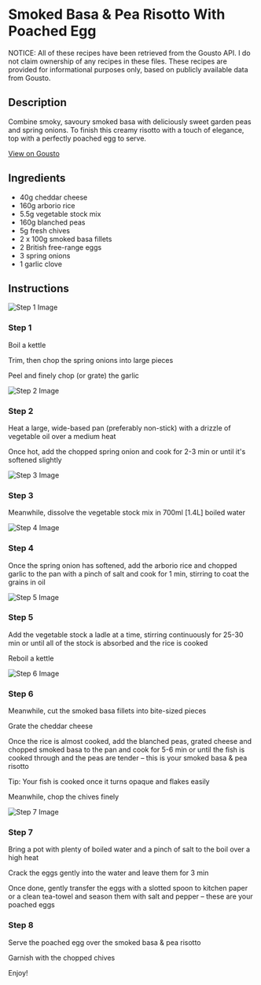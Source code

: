 # Smoked Basa & Pea Risotto With Poached Egg

NOTICE: All of these recipes have been retrieved from the Gousto API. I do not claim ownership of any recipes in these files. These recipes are provided for informational purposes only, based on publicly available data from Gousto.

## Description

Combine smoky, savoury smoked basa with deliciously sweet garden peas and spring onions. To finish this creamy risotto with a touch of elegance, top with a perfectly poached egg to serve. 

[View on Gousto](https://www.gousto.co.uk/recipes/cookbook/smoked-fish-pea-risotto-poached-egg)

## Ingredients

- 40g cheddar cheese
- 160g arborio rice
- 5.5g vegetable stock mix
- 160g blanched peas
- 5g fresh chives
- 2 x 100g smoked basa fillets
- 2 British free-range eggs
- 3 spring onions
- 1 garlic clove

## Instructions

![Step 1 Image](https://production-media.gousto.co.uk/cms/recipe-step-image/1117.-step-1-x200.jpg)

### Step 1

Boil a kettle

Trim, then chop the spring onions into large pieces

Peel and finely chop (or grate) the garlic

![Step 2 Image](https://production-media.gousto.co.uk/cms/recipe-step-image/1117.-step-2-x200.jpg)

### Step 2

Heat a large, wide-based pan (preferably non-stick) with a drizzle of vegetable oil over a medium heat

Once hot, add the chopped spring onion and cook for 2-3 min or until it's softened slightly

![Step 3 Image](https://production-media.gousto.co.uk/cms/recipe-step-image/1117.-step-3-x200.jpg)

### Step 3

Meanwhile, dissolve the vegetable stock mix in 700ml <span class="text-danger">[1.4L]</span> boiled water

![Step 4 Image](https://production-media.gousto.co.uk/cms/recipe-step-image/1117.-step-4-x200.jpg)

### Step 4

Once the spring onion has softened, add the arborio rice and chopped garlic to the pan with a pinch of salt and cook for 1 min, stirring to coat the grains in oil

![Step 5 Image](https://production-media.gousto.co.uk/cms/recipe-step-image/1117.-step-5-x200.jpg)

### Step 5

Add the vegetable stock a ladle at a time, stirring continuously for 25-30 min or until all of the stock is absorbed and the rice is cooked

Reboil a kettle

![Step 6 Image](https://production-media.gousto.co.uk/cms/recipe-step-image/1117.-step-6-x200.jpg)

### Step 6

Meanwhile, cut the smoked basa fillets into bite-sized pieces

Grate the cheddar cheese

Once the rice is almost cooked, add the blanched peas, grated cheese and chopped smoked basa to the pan and cook for 5-6 min or until the fish is cooked through and the peas are tender – this is your smoked basa & pea risotto

Tip: Your fish is cooked once it turns opaque and flakes easily

Meanwhile, chop the chives finely

![Step 7 Image](https://production-media.gousto.co.uk/cms/recipe-step-image/1117.-step-7-x200.jpg)

### Step 7

Bring a pot with plenty of boiled water and a pinch of salt to the boil over a high heat

Crack the eggs gently into the water and leave them for 3 min

Once done, gently transfer the eggs with a slotted spoon to kitchen paper or a clean tea-towel and season them with salt and pepper – these are your poached eggs

### Step 8

Serve the poached egg over the smoked basa & pea risotto

Garnish with the chopped chives

Enjoy!

